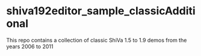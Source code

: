 # shiva192editor_sample_classicAdditional
This repo contains a collection of classic ShiVa 1.5 to 1.9 demos from the years 2006 to 2011
